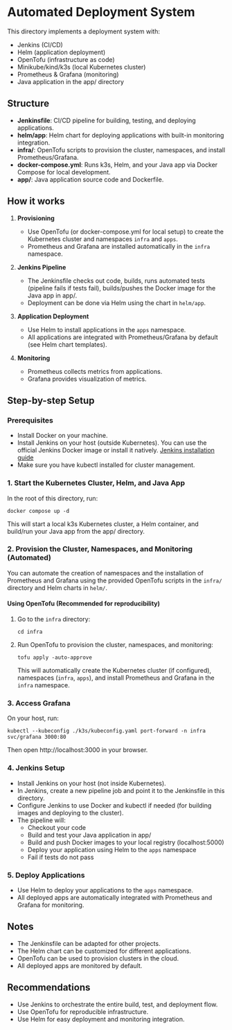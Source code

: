 # Automated Deployment System

This directory implements a deployment system with:
- Jenkins (CI/CD)
- Helm (application deployment)
- OpenTofu (infrastructure as code)
- Minikube/kind/k3s (local Kubernetes cluster)
- Prometheus & Grafana (monitoring)
- Java application in the app/ directory

## Structure
- **Jenkinsfile**: CI/CD pipeline for building, testing, and deploying applications.
- **helm/app**: Helm chart for deploying applications with built-in monitoring integration.
- **infra/**: OpenTofu scripts to provision the cluster, namespaces, and install Prometheus/Grafana.
- **docker-compose.yml**: Runs k3s, Helm, and your Java app via Docker Compose for local development.
- **app/**: Java application source code and Dockerfile.

## How it works
1. **Provisioning**
   - Use OpenTofu (or docker-compose.yml for local setup) to create the Kubernetes cluster and namespaces `infra` and `apps`.
   - Prometheus and Grafana are installed automatically in the `infra` namespace.

2. **Jenkins Pipeline**
   - The Jenkinsfile checks out code, builds, runs automated tests (pipeline fails if tests fail), builds/pushes the Docker image for the Java app in app/.
   - Deployment can be done via Helm using the chart in `helm/app`.

3. **Application Deployment**
   - Use Helm to install applications in the `apps` namespace.
   - All applications are integrated with Prometheus/Grafana by default (see Helm chart templates).

4. **Monitoring**
   - Prometheus collects metrics from applications.
   - Grafana provides visualization of metrics.

## Step-by-step Setup

### Prerequisites
- Install Docker on your machine.
- Install Jenkins on your host (outside Kubernetes). You can use the official Jenkins Docker image or install it natively. [Jenkins installation guide](https://www.jenkins.io/doc/book/installing/)
- Make sure you have kubectl installed for cluster management.

### 1. Start the Kubernetes Cluster, Helm, and Java App
In the root of this directory, run:
``` shell
docker compose up -d
```
This will start a local k3s Kubernetes cluster, a Helm container, and build/run your Java app from the app/ directory.

### 2. Provision the Cluster, Namespaces, and Monitoring (Automated)
You can automate the creation of namespaces and the installation of Prometheus and Grafana using the provided OpenTofu scripts in the `infra/` directory and Helm charts in `helm/`.

#### Using OpenTofu (Recommended for reproducibility)
1. Go to the `infra` directory:
   ``` shell
   cd infra
   ```
2. Run OpenTofu to provision the cluster, namespaces, and monitoring:
   ``` shell
   tofu apply -auto-approve
   ```
   This will automatically create the Kubernetes cluster (if configured), namespaces (`infra`, `apps`), and install Prometheus and Grafana in the `infra` namespace.

### 3. Access Grafana
On your host, run:
``` shell
kubectl --kubeconfig ./k3s/kubeconfig.yaml port-forward -n infra svc/grafana 3000:80
```
Then open http://localhost:3000 in your browser.

### 4. Jenkins Setup
- Install Jenkins on your host (not inside Kubernetes).
- In Jenkins, create a new pipeline job and point it to the Jenkinsfile in this directory.
- Configure Jenkins to use Docker and kubectl if needed (for building images and deploying to the cluster).
- The pipeline will:
  - Checkout your code
  - Build and test your Java application in app/
  - Build and push Docker images to your local registry (localhost:5000)
  - Deploy your application using Helm to the `apps` namespace
  - Fail if tests do not pass

### 5. Deploy Applications
- Use Helm to deploy your applications to the `apps` namespace.
- All deployed apps are automatically integrated with Prometheus and Grafana for monitoring.

## Notes
- The Jenkinsfile can be adapted for other projects.
- The Helm chart can be customized for different applications.
- OpenTofu can be used to provision clusters in the cloud.
- All deployed apps are monitored by default.

## Recommendations
- Use Jenkins to orchestrate the entire build, test, and deployment flow.
- Use OpenTofu for reproducible infrastructure.
- Use Helm for easy deployment and monitoring integration.
